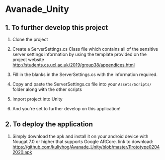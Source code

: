 # Avanade_Unity

## 1. To further develop this project


1. Clone the project

2. Create a ServerSettings.cs Class file which contains all of the sensitive server settings information by using the template provided on the project website http://students.cs.ucl.ac.uk/2019/group38/appendices.html

3. Fill in the blanks in the ServerSettings.cs with the information required.

4. Copy and paste the ServerSettings.cs file into your ```Assets/Scripts/``` folder along with the other scripts

5. Import project into Unity

6. And you're set to further develop on this application!


## 2. To deploy the application

1. Simply download the apk and install it on your android device with Nougat 7.0 or higher that supports Google ARCore.
link to download: https://github.com/kuliyhog/Avanade_Unity/blob/master/Prototype02042020.apk
